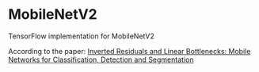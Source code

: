 # MobileNetV2
TensorFlow implementation for MobileNetV2

According to the paper: [Inverted Residuals and Linear Bottlenecks: Mobile Networks for
Classification, Detection and Segmentation](https://arxiv.org/pdf/1801.04381.pdf)
